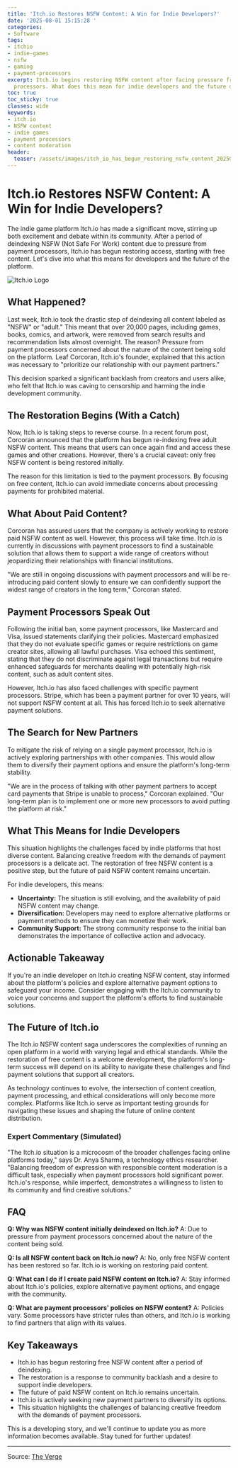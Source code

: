```yaml
---
title: 'Itch.io Restores NSFW Content: A Win for Indie Developers?'
date: '2025-08-01 15:15:28 '
categories:
- Software
tags:
- itchio
- indie-games
- nsfw
- gaming
- payment-processors
excerpt: Itch.io begins restoring NSFW content after facing pressure from payment
  processors. What does this mean for indie developers and the future of the platform?
toc: true
toc_sticky: true
classes: wide
keywords:
- itch.io
- NSFW content
- indie games
- payment processors
- content moderation
header:
  teaser: /assets/images/itch_io_has_begun_restoring_nsfw_content_20250801151528.jpg
---
```


# Itch.io Restores NSFW Content: A Win for Indie Developers?

The indie game platform Itch.io has made a significant move, stirring up both excitement and debate within its community. After a period of deindexing NSFW (Not Safe For Work) content due to pressure from payment processors, Itch.io has begun restoring access, starting with free content. Let's dive into what this means for developers and the future of the platform.

![Itch.io Logo](https://platform.theverge.com/wp-content/uploads/sites/2/2025/07/STKB361_ITCH_IO__B.jpg?quality=90&strip=all&crop=0,0,100,100)

## What Happened?

Last week, Itch.io took the drastic step of deindexing all content labeled as "NSFW" or "adult." This meant that over 20,000 pages, including games, books, comics, and artwork, were removed from search results and recommendation lists almost overnight. The reason? Pressure from payment processors concerned about the nature of the content being sold on the platform. Leaf Corcoran, Itch.io's founder, explained that this action was necessary to "prioritize our relationship with our payment partners."

This decision sparked a significant backlash from creators and users alike, who felt that Itch.io was caving to censorship and harming the indie development community.

## The Restoration Begins (With a Catch)

Now, Itch.io is taking steps to reverse course. In a recent forum post, Corcoran announced that the platform has begun re-indexing free adult NSFW content. This means that users can once again find and access these games and other creations. However, there's a crucial caveat: only free NSFW content is being restored initially.

The reason for this limitation is tied to the payment processors. By focusing on free content, Itch.io can avoid immediate concerns about processing payments for prohibited material.

## What About Paid Content?

Corcoran has assured users that the company is actively working to restore paid NSFW content as well. However, this process will take time. Itch.io is currently in discussions with payment processors to find a sustainable solution that allows them to support a wide range of creators without jeopardizing their relationships with financial institutions.

"We are still in ongoing discussions with payment processors and will be re-introducing paid content slowly to ensure we can confidently support the widest range of creators in the long term," Corcoran stated.

## Payment Processors Speak Out

Following the initial ban, some payment processors, like Mastercard and Visa, issued statements clarifying their policies. Mastercard emphasized that they do not evaluate specific games or require restrictions on game creator sites, allowing all lawful purchases. Visa echoed this sentiment, stating that they do not discriminate against legal transactions but require enhanced safeguards for merchants dealing with potentially high-risk content, such as adult content sites.

However, Itch.io has also faced challenges with specific payment processors. Stripe, which has been a payment partner for over 10 years, will not support NSFW content at all. This has forced Itch.io to seek alternative payment solutions.

## The Search for New Partners

To mitigate the risk of relying on a single payment processor, Itch.io is actively exploring partnerships with other companies. This would allow them to diversify their payment options and ensure the platform's long-term stability.

"We are in the process of talking with other payment partners to accept card payments that Stripe is unable to process," Corcoran explained. "Our long-term plan is to implement one or more new processors to avoid putting the platform at risk."

## What This Means for Indie Developers

This situation highlights the challenges faced by indie platforms that host diverse content. Balancing creative freedom with the demands of payment processors is a delicate act. The restoration of free NSFW content is a positive step, but the future of paid NSFW content remains uncertain.

For indie developers, this means: 

*   **Uncertainty:** The situation is still evolving, and the availability of paid NSFW content may change.
*   **Diversification:** Developers may need to explore alternative platforms or payment methods to ensure they can monetize their work.
*   **Community Support:** The strong community response to the initial ban demonstrates the importance of collective action and advocacy.

## Actionable Takeaway

If you're an indie developer on Itch.io creating NSFW content, stay informed about the platform's policies and explore alternative payment options to safeguard your income. Consider engaging with the Itch.io community to voice your concerns and support the platform's efforts to find sustainable solutions.

## The Future of Itch.io

The Itch.io NSFW content saga underscores the complexities of running an open platform in a world with varying legal and ethical standards. While the restoration of free content is a welcome development, the platform's long-term success will depend on its ability to navigate these challenges and find payment solutions that support all creators.

As technology continues to evolve, the intersection of content creation, payment processing, and ethical considerations will only become more complex. Platforms like Itch.io serve as important testing grounds for navigating these issues and shaping the future of online content distribution.

### Expert Commentary (Simulated)

"The Itch.io situation is a microcosm of the broader challenges facing online platforms today," says Dr. Anya Sharma, a technology ethics researcher. "Balancing freedom of expression with responsible content moderation is a difficult task, especially when payment processors hold significant power. Itch.io's response, while imperfect, demonstrates a willingness to listen to its community and find creative solutions."

## FAQ

**Q: Why was NSFW content initially deindexed on Itch.io?**
A: Due to pressure from payment processors concerned about the nature of the content being sold.

**Q: Is all NSFW content back on Itch.io now?**
A: No, only free NSFW content has been restored so far. Itch.io is working on restoring paid content.

**Q: What can I do if I create paid NSFW content on Itch.io?**
A: Stay informed about Itch.io's policies, explore alternative payment options, and engage with the community.

**Q: What are payment processors' policies on NSFW content?**
A: Policies vary. Some processors have stricter rules than others, and Itch.io is working to find partners that align with its values.

## Key Takeaways

*   Itch.io has begun restoring free NSFW content after a period of deindexing.
*   The restoration is a response to community backlash and a desire to support indie developers.
*   The future of paid NSFW content on Itch.io remains uncertain.
*   Itch.io is actively seeking new payment partners to diversify its options.
*   This situation highlights the challenges of balancing creative freedom with the demands of payment processors.

This is a developing story, and we'll continue to update you as more information becomes available. Stay tuned for further updates!

---

Source: [The Verge](https://www.theverge.com/games/717393/itchio-adult-content-ban-restoring-free-nsfw-pages)